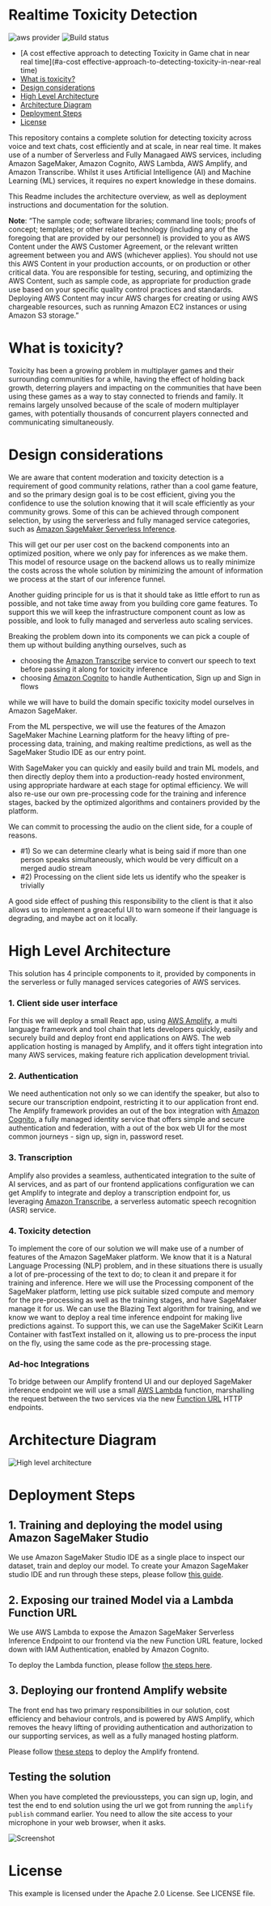 # Realtime Toxicity Detection

![aws provider](https://img.shields.io/badge/provider-AWS-orange?logo=amazon-aws&color=ff9900) ![Build status](https://github.com/aws-samples/realtime-toxicity-detection/actions/workflows/build.yml/badge.svg)

- [A cost effective approach to detecting Toxicity in Game chat in near real time](#a-cost effective-approach-to-detecting-toxicity-in-near-real time)
- [What is toxicity?](#what-is-toxicity)
- [Design considerations](#design-considerations)
- [High Level Architecture](#high-level-architecture)
- [Architecture Diagram](#architecture-diagram)
- [Deployment Steps](#deployment-steps)
- [License](#license)

This repository contains a complete solution for detecting toxicity across voice and text chats, cost efficiently and at scale, in near real time. 
It makes use of a number of Serverless and Fully Managaed AWS services, including Amazon SageMaker, Amazon Cognito, AWS Lambda, AWS Amplify, and Amazon Transcribe. 
Whilst it uses Artificial Intelligence (AI) and Machine Learning (ML) services, it requires no expert knowledge in these domains. 

This Readme includes the architecture overview, as well as deployment instructions and documentation for the solution.

**Note**: “The sample code; software libraries; command line tools; proofs of concept; templates; or other related technology (including any of the foregoing that are provided by our personnel) is provided to you as AWS Content under the AWS Customer Agreement, or the relevant written agreement between you and AWS (whichever applies). You should not use this AWS Content in your production accounts, or on production or other critical data. You are responsible for testing, securing, and optimizing the AWS Content, such as sample code, as appropriate for production grade use based on your specific quality control practices and standards. Deploying AWS Content may incur AWS charges for creating or using AWS chargeable resources, such as running Amazon EC2 instances or using Amazon S3 storage.”

# What is toxicity?

Toxicity has been a growing problem in multiplayer games and their surrounding communities for a while, having the effect of holding back growth, deterring players and impacting on the communities that have been using these games as a way to stay connected to friends and family. 
It remains largely unsolved because of the scale of modern multiplayer games, with potentially thousands of concurrent players connected and communicating simultaneously. 


# Design considerations

We are aware that content moderation and toxicity detection is a requirement of good community relations, rather than a cool game feature, and so the primary design goal is to be cost efficient, giving you the confidence to use the solution knowing that it will scale efficiently as your community grows. 
Some of this can be achieved through component selection, by using the serverless and fully managed service categories, such as [Amazon SageMaker Serverless Inference](https://aws.amazon.com/sagemaker/deploy/). 

This will get our per user cost on the backend components into an optimized position, where we only pay for inferences as we make them. 
This model of resource usage on the backend allows us to really minimize the costs across the whole solution by minimizing the amount of information we process at the start of our inference funnel. 

Another guiding principle for us is that it should take as little effort to run as possible, and not take time away from you building core game features. 
To support this we will keep the infrastructure component count as low as possible, and look to fully managed and serverless auto scaling services. 

Breaking the problem down into its components we can pick a couple of them up without building anything ourselves, such as 

- choosing the [Amazon Transcribe](https://aws.amazon.com/transcribe/) service to convert our speech to text before passing it along for toxicity inference
- choosing [Amazon Cognito](https://aws.amazon.com/cognito/) to handle Authentication, Sign up and Sign in flows

while we will have to build the domain specific toxicity model ourselves in Amazon SageMaker. 

From the ML perspective, we will use the features of the Amazon SageMaker Machine Learning platform for the heavy lifting of pre-processing data, training, and making realtime predictions, as well as the SageMaker Studio IDE as our entry point. 

With SageMaker you can quickly and easily build and train ML models, and then directly deploy them into a production-ready hosted environment, using appropriate hardware at each stage for optimal efficiency. 
We will also re-use our own pre-processing code for the training and inference stages, backed by the optimized algorithms and containers provided by the platform. 

We can commit to processing the audio on the client side, for a couple of reasons. 

- #1) So we can determine clearly what is being said if more than one person speaks simultaneously, which would be very difficult on a merged audio stream
- #2) Processing on the client side lets us identify who the speaker is trivially

A good side effect of pushing this responsibility to the client is that it also allows us to implement a greaceful UI to warn someone if their language is degrading, and maybe act on it locally.


# High Level Architecture

This solution has 4 principle components to it, provided by components in the serverless or fully managed services categories of AWS services. 

### 1. Client side user interface

For this we will deploy a small React app, using [AWS Amplify](https://aws.amazon.com/amplify/), a multi language framework and tool chain that lets developers quickly, easily and securely build and deploy front end applications on AWS. 
The web application hosting is managed by Amplify, and it offers tight integration into many AWS services, making feature rich application development trivial.

### 2. Authentication

We need authentication not only so we can identify the speaker, but also to secure our transcription endpoint, restricting it to our application front end. 
The Amplify framework provides an out of the box integration with [Amazon Cognito](https://aws.amazon.com/cognito/), a fully managed identity service that offers simple and secure authentication and federation, with a out of the box web UI for the most common journeys - sign up, sign in, password reset. 

### 3. Transcription

Amplify also provides a seamless, authenticated integration to the suite of AI services, and as part of our frontend applications configuration we can get Amplify to integrate and deploy a transcription endpoint for, us leveraging [Amazon Transcribe](https://aws.amazon.com/transcribe/), a serverless automatic speech recognition (ASR) service.

### 4. Toxicity detection

To implement the core of our solution we will make use of a number of features of the Amazon SageMaker platform. 
We know that it is a Natural Language Processing (NLP) problem, and in these situations there is usually a lot of pre-processing of the text to do; to clean it and prepare it for training and inference. 
Here we will use the Processing component of the SageMaker platform, letting use pick suitable sized compute and memory for the pre-processing as well as the training stages, and have SageMaker manage it for us.
We can use the Blazing Text algorithm for training, and we know we want to deploy a real time inference endpoint for making live predictions against. To support this, we can use the SageMaker SciKit Learn Container with fastText installed on it, allowing us to pre-process the input on the fly, using the same code as the pre-processing stage.

### Ad-hoc Integrations

To bridge between our Amplify frontend UI and our deployed SageMaker inference endpoint we will use a small [AWS Lambda](lambda/function.py) function, marshalling the request between the two services via the new [Function URL](https://docs.aws.amazon.com/lambda/latest/dg/lambda-urls.htm) HTTP endpoints.

# Architecture Diagram

![High level architecture](./images/high-level-architecture.png)


# Deployment Steps

## 1. Training and deploying the model using Amazon SageMaker Studio

We use Amazon SageMaker Studio IDE as a single place to inspect our dataset, train and deploy our model. 
To create your Amazon SageMaker studio IDE and run through these steps, please follow [this guide](notebooks/README.md).

## 2. Exposing our trained Model via a Lambda Function URL

We use AWS Lambda to expose the Amazon SageMaker Serverless Inference Endpoint to our frontend via the new Function URL feature, locked down with IAM Authentication, enabled by Amazon Cognito. 

To deploy the Lambda function, please follow [the steps here](lambda/README.md).

## 3. Deploying our frontend Amplify website

The front end has two primary responsibilities in our solution, cost efficiency and behaviour controls, and is powered by AWS Amplify, which removes the heavy lifting of providing authentication and authorization to our supporting services, as well as a fully managed hosting platform. 

Please follow [these steps](website/README.md) to deploy the Amplify frontend.

## Testing the solution

When you have completed the previoussteps, you can sign up, login, and test the end to end solution using the url we got from running the `amplify publish` command earlier.
You need to allow the site access to your microphone in your web browser, when it asks. 

![Screenshot](images/screenshot.png)


# License

This example is licensed under the Apache 2.0 License. See LICENSE file.
